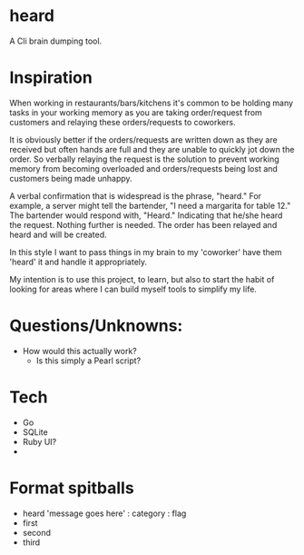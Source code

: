 # heard
A Cli brain dumping tool.

# Inspiration
When working in restaurants/bars/kitchens it's common to be holding many tasks in your working memory as you are
taking order/request from customers and relaying these orders/requests to coworkers.

It is obviously better if the orders/requests are written down as they are received but often hands are full and they are unable to quickly jot down the order. So verbally relaying the request is the solution to prevent working memory from becoming overloaded and orders/requests being lost and customers being made unhappy. 

A verbal confirmation that is widespread is the phrase, "heard." For example, a server might tell the bartender, "I need a margarita for table 12." The bartender would respond with, "Heard." Indicating that he/she heard the request. Nothing further is needed. The order has been relayed and heard and will be created.

In this style I want to pass things in my brain to my 'coworker' have them 'heard' it and handle it appropriately.

My intention is to use this project, to learn, but also to start the habit of looking for areas where I can build myself tools to simplify my life.

# Questions/Unknowns:
 - How would this actually work?
    - Is this simply a Pearl script? 


# Tech
 - Go
 - SQLite
 - Ruby UI?
 - 


# Format spitballs
 - heard 'message goes here' : category : flag
 - first
 - second
 - third
 
